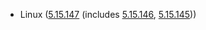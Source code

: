 - Linux ([5.15.147](https://lwn.net/Articles/958344) (includes [5.15.146](https://lwn.net/Articles/957010), [5.15.145](https://lwn.net/Articles/956081)))
